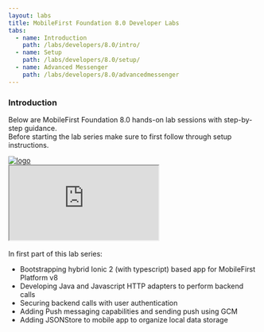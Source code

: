 ```yaml
---
layout: labs
title: MobileFirst Foundation 8.0 Developer Labs
tabs:
  - name: Introduction
    path: /labs/developers/8.0/intro/
  - name: Setup
    path: /labs/developers/8.0/setup/
  - name: Advanced Messenger
    path: /labs/developers/8.0/advancedmessenger
---
```

### Introduction
Below are MobileFirst Foundation 8.0 hands-on lab sessions with step-by-step guidance.  
Before starting the lab series make sure to first follow through setup instructions.

<div style="max-width: 200px">
<a href="{{site.baseurl}}/labs/developers/8.0/advancedmessenger"><img alt="logo" src="{{site.baseurl}}/labs/developers/8.0/advancedmessenger/logo_small.png"></a>
</div>

<div class="sizer">
    <div class="embed-responsive embed-responsive-16by9">
        <iframe class="embed-responsive-item" src="https://www.youtube.com/embed/iDe2EhiOn94"></iframe>
    </div>
</div>

<br />
In first part of this lab series:

* Bootstrapping hybrid Ionic 2 (with typescript) based app for MobileFirst Platform v8
* Developing Java and Javascript HTTP adapters to perform backend calls
* Securing backend calls with user authentication
* Adding Push messaging capabilities and sending push using GCM
* Adding JSONStore to mobile app to organize local data storage
